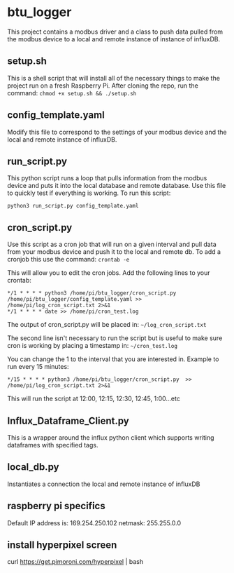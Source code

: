 # btu_logger
This project contains a modbus driver and a class to push data pulled from the modbus device
to a local and remote instance of instance of influxDB. 

## setup.sh
This is a shell script that will install all of the necessary things to make the project run 
on a fresh Raspberry Pi. After cloning the repo, run the command: 
```chmod +x setup.sh && ./setup.sh```

## config_template.yaml 
Modify this file to correspond to the settings of your modbus device and the local and remote 
instance of influxDB.

## run_script.py
This python script runs a loop that pulls information from the modbus device and puts it into 
the local database and remote database. Use this file to quickly test if everything is working.
To run this script:
```
python3 run_script.py config_template.yaml
```

## cron_script.py
Use this script as a cron job that will run on a given interval and pull data from your modbus 
device and push it to the local and remote db. To add a cronjob this use the command:
`crontab -e`

This will allow you to edit the cron jobs. Add the following lines to your crontab:
```
*/1 * * * * python3 /home/pi/btu_logger/cron_script.py  /home/pi/btu_logger/config_template.yaml >> /home/pi/log_cron_script.txt 2>&1
*/1 * * * * date >> /home/pi/cron_test.log
```
The output of cron_script.py will be placed in:
```~/log_cron_script.txt```

The second line isn't necessary to run the script but is useful to make sure cron is working by
placing a timestamp in:
```~/cron_test.log```

You can change the 1 to the interval that you are interested in. Example to run every 15 minutes:
```
*/15 * * * * python3 /home/pi/btu_logger/cron_script.py  >> /home/pi/log_cron_script.txt 2>&1
```
This will run the script at 12:00, 12:15, 12:30, 12:45, 1:00...etc 

## Influx_Dataframe_Client.py
This is a wrapper around the influx python client which supports writing dataframes with specified tags.

## local_db.py
Instantiates a connection the local and remote instance of influxDB

## raspberry pi specifics

Default IP address is: 169.254.250.102 netmask: 255.255.0.0

## install hyperpixel screen
curl https://get.pimoroni.com/hyperpixel | bash



